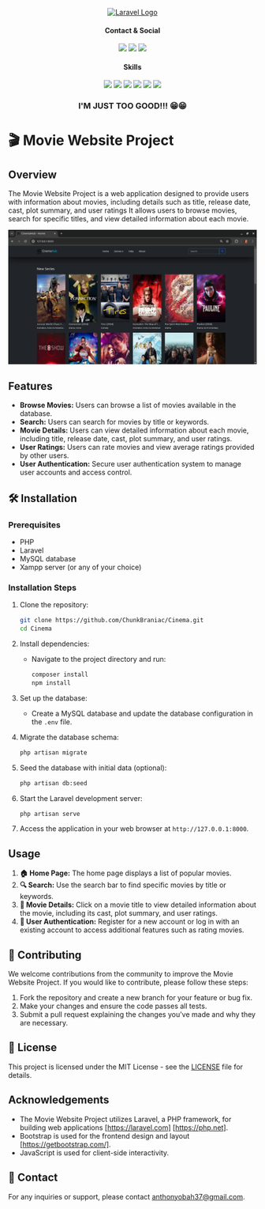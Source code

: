 <p align="center"><a href="https://laravel.com" target="_blank"><img src="https://raw.githubusercontent.com/laravel/art/master/logo-lockup/5%20SVG/2%20CMYK/1%20Full%20Color/laravel-logolockup-cmyk-red.svg" width="400" alt="Laravel Logo"></a>

</p>

<h4 align="center">Contact & Social</h4>
<p align="center">
<!-- <a href="https://github.com/laravel/framework/actions"><img src="https://github.com/laravel/framework/workflows/tests/badge.svg" alt="Build Status"></a>
<a href="https://packagist.org/packages/laravel/framework"><img src="https://img.shields.io/packagist/dt/laravel/framework" alt="Total Downloads"></a>
<a href="https://packagist.org/packages/laravel/framework"><img src="https://img.shields.io/packagist/v/laravel/framework" alt="Latest Stable Version"></a>
<a href="https://packagist.org/packages/laravel/framework"><img src="https://img.shields.io/packagist/l/laravel/framework" alt="License"></a> -->
<a href=""><img src="https://img.shields.io/badge/Gmail-D14836?style=for-the-badge&logo=gmail&logoColor=white"></a>
<a href=""><img src="https://img.shields.io/badge/GitHub-100000?style=for-the-badge&logo=github&logoColor=white"></a>
<a href=""><img src="https://img.shields.io/badge/LinkedIn-0077B5?style=for-the-badge&logo=linkedin&logoColor=white"></a>
</p>

<h4 align="center">Skills</h4>
<p align="center">
<a href=""><img src="https://img.shields.io/badge/HTML5-E34F26?style=for-the-badge&logo=html5&logoColor=white"></a>
<a href=""><img src="https://img.shields.io/badge/CSS3-1572B6?style=for-the-badge&logo=css3&logoColor=white"></a>
<a href=""><img src="https://img.shields.io/badge/Bootstrap-563D7C?style=for-the-badge&logo=bootstrap&logoColor=white"></a>
<a href=""><img src="https://img.shields.io/badge/PHP-777BB4?style=for-the-badge&logo=php&logoColor=white"></a>
<a href=""><img src="https://img.shields.io/badge/Laravel-FF2D20?style=for-the-badge&logo=laravel&logoColor=white"></a>
<a href=""><img src="https://img.shields.io/badge/MySQL-00000F?style=for-the-badge&logo=mysql&logoColor=white"></a>
</p>

<h3 align="center">I'M JUST TOO GOOD!!! 😁😁</h3>

# 🎬 Movie Website Project

## Overview
The Movie Website Project is a web application designed to provide users with information about movies, including details such as title, release date, cast, plot summary, and user ratings It allows users to browse movies, search for specific titles, and view detailed information about each movie.

<img src="public/new.png">

## Features
- **Browse Movies:** Users can browse a list of movies available in the database.
- **Search:** Users can search for movies by title or keywords.
- **Movie Details:** Users can view detailed information about each movie, including title, release date, cast, plot summary, and user ratings.
- **User Ratings:** Users can rate movies and view average ratings provided by other users.
- **User Authentication:** Secure user authentication system to manage user accounts and access control.

## 🛠️ Installation
### Prerequisites
- PHP
- Laravel
- MySQL database
- Xampp server (or any of your choice)
### Installation Steps
1. Clone the repository:
   ```bash
   git clone https://github.com/ChunkBraniac/Cinema.git
   cd Cinema
   ```

2. Install dependencies:
   - Navigate to the project directory and run:
     ```bash
     composer install
     npm install
     ```

3. Set up the database:
   - Create a MySQL database and update the database configuration in the `.env` file.

4. Migrate the database schema:
   ```bash
   php artisan migrate
   ```

5. Seed the database with initial data (optional):
   ```bash
   php artisan db:seed
   ```

6. Start the Laravel development server:
   ```bash
   php artisan serve
   ```

7. Access the application in your web browser at `http://127.0.0.1:8000`.

## Usage
1. **🏠 Home Page:** The home page displays a list of popular movies.
2. **🔍 Search:** Use the search bar to find specific movies by title or keywords.
3. **🎥 Movie Details:** Click on a movie title to view detailed information about the movie, including its cast, plot summary, and user ratings.
4. **🔐 User Authentication:** Register for a new account or log in with an existing account to access additional features such as rating movies.

## 🤝 Contributing
We welcome contributions from the community to improve the Movie Website Project. If you would like to contribute, please follow these steps:
1. Fork the repository and create a new branch for your feature or bug fix.
2. Make your changes and ensure the code passes all tests.
3. Submit a pull request explaining the changes you've made and why they are necessary.

## 📝 License
This project is licensed under the MIT License - see the [LICENSE](LICENSE) file for details.

## Acknowledgements
- The Movie Website Project utilizes Laravel, a PHP framework, for building web applications [https://laravel.com] [https://php.net].
- Bootstrap is used for the frontend design and layout [https://getbootstrap.com/].
- JavaScript is used for client-side interactivity.

## 📧 Contact
For any inquiries or support, please contact [anthonyobah37@gmail.com](mailto:anthonyobah37@email.com).
